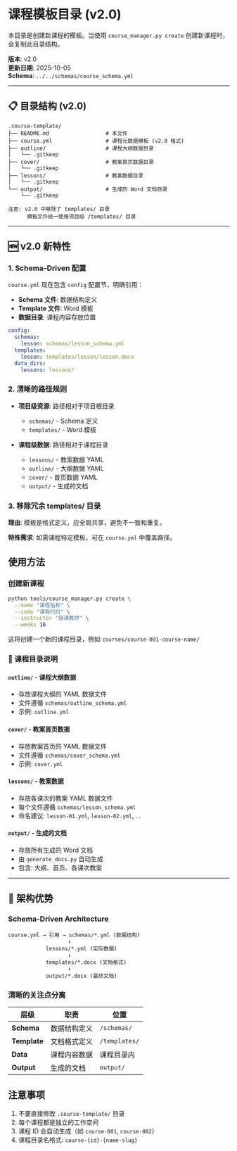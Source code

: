 # 课程模板目录 (v2.0)

本目录是创建新课程的模板。当使用 `course_manager.py create` 创建新课程时，会复制此目录结构。

**版本**: v2.0  
**更新日期**: 2025-10-05  
**Schema**: `../../schemas/course_schema.yml`

---

## 📋 目录结构 (v2.0)

```
.course-template/
├── README.md                  # 本文件
├── course.yml                 # 课程元数据模板 (v2.0 格式)
├── outline/                   # 课程大纲数据目录
│   └── .gitkeep
├── cover/                     # 教案首页数据目录
│   └── .gitkeep
├── lessons/                   # 教案数据目录
│   └── .gitkeep
└── output/                    # 生成的 Word 文档目录
    └── .gitkeep

注意: v2.0 中移除了 templates/ 目录
      模板文件统一使用项目级 /templates/ 目录
```

---

## 🆕 v2.0 新特性

### 1. Schema-Driven 配置

`course.yml` 现在包含 `config` 配置节，明确引用：
- **Schema 文件**: 数据结构定义
- **Template 文件**: Word 模板
- **数据目录**: 课程内容存放位置

```yaml
config:
  schemas:
    lesson: schemas/lesson_schema.yml
  templates:
    lesson: templates/lesson/lesson.docx
  data_dirs:
    lessons: lessons/
```

### 2. 清晰的路径规则

- **项目级资源**: 路径相对于项目根目录
  - `schemas/` - Schema 定义
  - `templates/` - Word 模板
  
- **课程级数据**: 路径相对于课程目录
  - `lessons/` - 教案数据 YAML
  - `outline/` - 大纲数据 YAML
  - `cover/` - 首页数据 YAML
  - `output/` - 生成的文档

### 3. 移除冗余 templates/ 目录

**理由**: 模板是格式定义，应全局共享，避免不一致和重复。

**特殊需求**: 如需课程特定模板，可在 `course.yml` 中覆盖路径。

## 使用方法

### 创建新课程

```bash
python tools/course_manager.py create \
  --name "课程名称" \
  --code "课程代码" \
  --instructor "授课教师" \
  --weeks 16
```

这将创建一个新的课程目录，例如 `courses/course-001-course-name/`

### 📁 课程目录说明

#### `outline/` - 课程大纲数据
- 存放课程大纲的 YAML 数据文件
- 文件遵循 `schemas/outline_schema.yml`
- 示例: `outline.yml`

#### `cover/` - 教案首页数据
- 存放教案首页的 YAML 数据文件
- 文件遵循 `schemas/cover_schema.yml`
- 示例: `cover.yml`

#### `lessons/` - 教案数据
- 存放各课次的教案 YAML 数据文件
- 每个文件遵循 `schemas/lesson_schema.yml`
- 命名建议: `lesson-01.yml`, `lesson-02.yml`, ...

#### `output/` - 生成的文档
- 存放所有生成的 Word 文档
- 由 `generate_docs.py` 自动生成
- 包含: 大纲、首页、各课次教案

---

## 🚀 架构优势

### Schema-Driven Architecture

```
course.yml → 引用 → schemas/*.yml (数据结构)
                   ↓
            lessons/*.yml (实际数据)
                   ↓
            templates/*.docx (文档格式)
                   ↓
            output/*.docx (最终文档)
```

### 清晰的关注点分离

| 层级 | 职责 | 位置 |
|------|------|------|
| **Schema** | 数据结构定义 | `/schemas/` |
| **Template** | 文档格式定义 | `/templates/` |
| **Data** | 课程内容数据 | 课程目录内 |
| **Output** | 生成的文档 | `output/` |

## 注意事项

1. 不要直接修改 `.course-template/` 目录
2. 每个课程都是独立的工作空间
3. 课程 ID 会自动生成（如 `course-001`, `course-002`）
4. 课程目录名格式: `course-{id}-{name-slug}`
